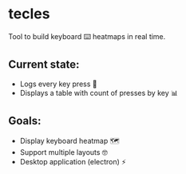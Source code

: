 # tecles
Tool to build keyboard ⌨️ heatmaps in real time.

## Current state:
- Logs every key press 🧐
- Displays a table with count of presses by key 📊

## Goals: 
- Display keyboard heatmap 🗺️
- Support multiple layouts 🤓
- Desktop application (electron) ⚡
